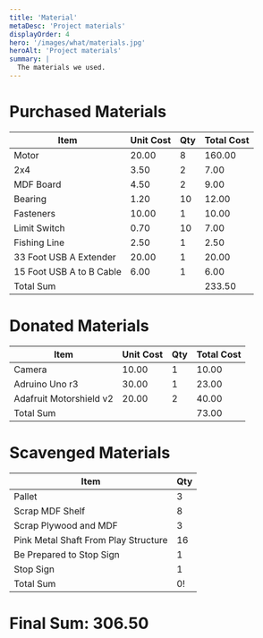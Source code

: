 ```yaml
---
title: 'Material'
metaDesc: 'Project materials'
displayOrder: 4
hero: '/images/what/materials.jpg'
heroAlt: 'Project materials'
summary: |
  The materials we used.
---
```


# Purchased Materials

Item | Unit Cost | Qty | Total Cost
---|---|---|---
Motor | 20.00 | 8 | 160.00
2x4 | 3.50 | 2 | 7.00
MDF Board | 4.50 | 2 | 9.00
Bearing | 1.20 | 10 | 12.00
Fasteners | 10.00 | 1 | 10.00
Limit Switch | 0.70 | 10 | 7.00
Fishing Line | 2.50 | 1 | 2.50
33 Foot USB A Extender | 20.00 | 1 | 20.00
15 Foot USB A to B Cable | 6.00 | 1 | 6.00
Total Sum |  |  | 233.50

# Donated Materials

Item | Unit Cost | Qty | Total Cost
---|---|---|---
Camera | 10.00 | 1 | 10.00
Adruino Uno r3 | 30.00 | 1 | 23.00
Adafruit Motorshield v2 | 20.00 | 2 | 40.00
Total Sum |  |  | 73.00

# Scavenged Materials
Item | Qty 
---|---
Pallet | 3 
Scrap MDF Shelf | 8
Scrap Plywood and MDF | 3
Pink Metal Shaft From Play Structure | 16
Be Prepared to Stop Sign | 1
Stop Sign | 1
Total Sum |  0!

# Final Sum: 306.50
